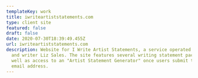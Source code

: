 ```yaml
---
templateKey: work
title: iwriteartiststatements.com
type: client site
featured: false
draft: false
date: 2020-07-30T18:39:49.455Z
url: iwriteartiststatements.com
description: Website for I Write Artist Statements, a service operated by artist
  and writer Liz Sales. The site features several writing statement packages, as
  well as access to an "Artist Statement Generator" once users submit their
  email address.
---
```

